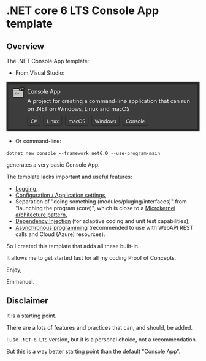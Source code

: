 # .NET core 6 LTS Console App template

## Overview

The .NET Console App template:

- From Visual Studio:

![Visual Studio 2022 Console App project template](/img/ConsoleApp.png)

- Or command-line:

`dotnet new console --framework net6.0 --use-program-main`

generates a very basic Console App.

The template lacks important and useful features:

- [Logging](https://learn.microsoft.com/en-us/aspnet/core/fundamentals/logging/?view=aspnetcore-6.0),
- [Configuration / Application settings](https://learn.microsoft.com/en-us/aspnet/core/fundamentals/configuration/?view=aspnetcore-6.0),
- Separation of "doing something (modules/pluging/interfaces)" from "launching the program (core)", which is close to a [Microkernel architecture pattern](https://en.wikipedia.org/wiki/Microkernel.net),
- [Dependency Injection](https://learn.microsoft.com/en-us/dotnet/core/extensions/dependency-injection) (for adaptive coding and unit test capabilities),
- [Asynchronous programming](https://learn.microsoft.com/en-us/dotnet/csharp/asynchronous-programming/) (recommended to use with WebAPI REST calls and Cloud (Azure) resources).

So I created this template that adds all these built-in.

It allows me to get started fast for all my coding Proof of Concepts.

Enjoy,

Emmanuel.

## Disclaimer

It is a starting point.

There are a lots of features and practices that can, and should, be added.

I use `.NET 6 LTS` version, but it is a personal choice, not a recommendation.

But this is a way better starting point than the default "Console App".
